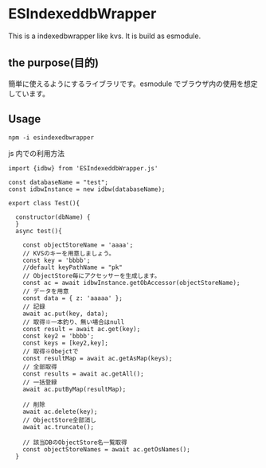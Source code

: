 # ESIndexeddbWrapper

This is a indexedbwrapper like kvs. It is build as esmodule.

## the purpose(目的)

簡単に使えるようにするライブラリです。esmodule でブラウザ内の使用を想定しています。

## Usage

```
npm -i esindexedbwrapper
```

js 内での利用方法

```
import {idbw} from 'ESIndexeddbWrapper.js'

const databaseName = "test";
const idbwInstance = new idbw(databaseName);

export class Test(){

  constructor(dbName) {
  }
  async test(){

    const objectStoreName = 'aaaa';
    // KVSのキーを用意しましょう。
    const key = 'bbbb';
    //default keyPathName = "pk"
    // ObjectStore毎にアクセッサーを生成します。
    const ac = await idbwInstance.getObAccessor(objectStoreName);
    // データを用意
    const data = { z: 'aaaaa' };
    // 記録
    await ac.put(key, data);
    // 取得※一本釣り、無い場合はnull
    const result = await ac.get(key);
    const key2 = 'bbbb';
    const keys = [key2,key];
    // 取得※Obejctで
    const resultMap = await ac.getAsMap(keys);
    // 全部取得
    const results = await ac.getAll();
    // 一括登録
    await ac.putByMap(resultMap);

    // 削除
    await ac.delete(key);
    // ObjectStore全部消し
    await ac.truncate();

    // 該当DBのObjectStore名一覧取得
    const objectStoreNames = await ac.getOsNames();
  }
```
